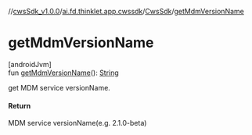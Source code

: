 //[cwsSdk_v1.0.0](../../../index.md)/[ai.fd.thinklet.app.cwssdk](../index.md)/[CwsSdk](index.md)/[getMdmVersionName](get-mdm-version-name.md)

# getMdmVersionName

[androidJvm]\
fun [getMdmVersionName](get-mdm-version-name.md)(): [String](https://kotlinlang.org/api/latest/jvm/stdlib/kotlin/-string/index.html)

get MDM service versionName.

#### Return

MDM service versionName(e.g. 2.1.0-beta)
